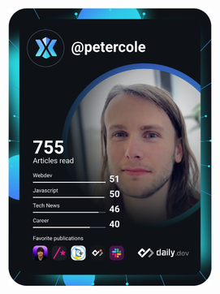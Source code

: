 <a href="https://app.daily.dev/DailyDevTips"><img src="https://github.com/peterjcole/peterjcole/blob/master/devcard.svg" width="400" alt="Peter Cole's Dev Card"/></a>


<!--
**peterjcole/peterjcole** is a ✨ _special_ ✨ repository because its `README.md` (this file) appears on your GitHub profile.

Here are some ideas to get you started:

- 🔭 I’m currently working on ...
- 🌱 I’m currently learning ...
- 👯 I’m looking to collaborate on ...
- 🤔 I’m looking for help with ...
- 💬 Ask me about ...
- 📫 How to reach me: ...
- 😄 Pronouns: ...
- ⚡ Fun fact: ...
-->
